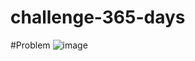 # challenge-365-days

#Problem
![image](https://user-images.githubusercontent.com/89210730/154688719-d33d7a25-1f4f-49e4-8ba3-c663c659d66b.png)
